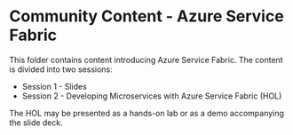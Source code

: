 # Community Content - Azure Service Fabric

This folder contains content introducing Azure Service Fabric. The content is divided into two sessions:

- Session 1 - Slides
- Session 2 - Developing Microservices with Azure Service Fabric (HOL)

The HOL may be presented as a hands-on lab or as a demo accompanying the slide deck.